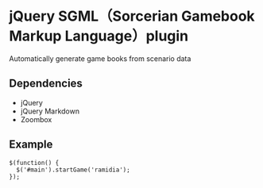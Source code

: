 # jQuery SGML（Sorcerian Gamebook Markup Language）plugin

Automatically generate game books from scenario data

## Dependencies

- jQuery
- jQuery Markdown
- Zoombox

## Example

```
$(function() {
  $('#main').startGame('ramidia');
});
```
